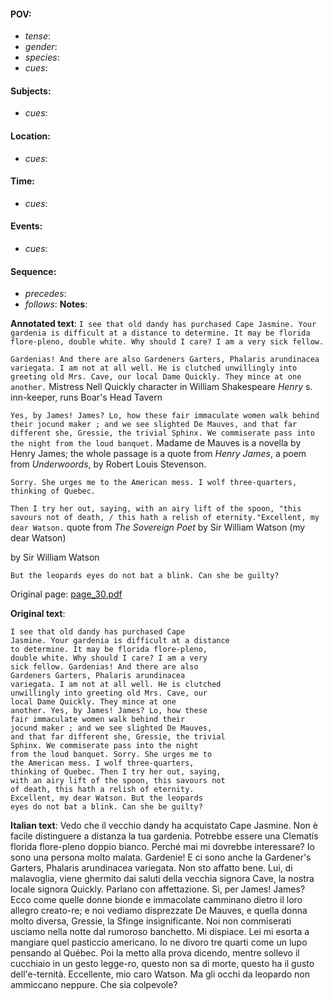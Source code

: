 #### POV: 
  - *tense*:
  - *gender*:
  - *species*:
  - *cues*:
#### Subjects:
  - *cues*:
#### Location:
  - *cues*:
#### Time:
  - *cues*:
#### Events:
  - *cues*:
#### Sequence:
  - *precedes*: 
  - *follows*:
**Notes**:


**Annotated text**:
`I see that old dandy has purchased Cape Jasmine. Your gardenia is difficult at a distance to determine. It may be florida flore-pleno, double white. Why should I care? I am a very sick fellow.`

`Gardenias! And there are also Gardeners Garters, Phalaris arundinacea variegata. I am not at all well. He is clutched unwillingly into greeting old Mrs. Cave, our local Dame Quickly. They mince at one another.` Mistress Nell Quickly character in William Shakespeare _Henry_ s. inn-keeper, runs Boar's Head Tavern

`Yes, by James! James? Lo, how these fair immaculate women walk behind their jocund maker ; and we see slighted De Mauves, and that far different she, Gressie, the trivial Sphinx. We commiserate pass into the night from the loud banquet.` Madame de Mauves is a novella by Henry James; the whole passage is a quote from _Henry James_, a poem from _Underwoords_, by Robert Louis Stevenson.

`Sorry. She urges me to the American mess. I wolf three-quarters, thinking of Quebec.`

`Then I try her out, saying, with an airy lift of the spoon, "this savours not of death, / this hath a relish of eternity."Excellent, my dear Watson.` quote from  _The Sovereign Poet_ by Sir William Watson (my dear Watson)

by Sir William Watson

`But the leopards eyes do not bat a blink. Can she be guilty?`

Original page:
[page_30.pdf](https://github.com/vigji/cainjb/blob/main/source_material/pages/page_30.pdf)

**Original text**:
```
I see that old dandy has purchased Cape 
Jasmine. Your gardenia is difficult at a distance 
to determine. It may be florida flore-pleno, 
double white. Why should I care? I am a very 
sick fellow. Gardenias! And there are also 
Gardeners Garters, Phalaris arundinacea 
variegata. I am not at all well. He is clutched 
unwillingly into greeting old Mrs. Cave, our 
local Dame Quickly. They mince at one 
another. Yes, by James! James? Lo, how these 
fair immaculate women walk behind their 
jocund maker ; and we see slighted De Mauves, 
and that far different she, Gressie, the trivial 
Sphinx. We commiserate pass into the night 
from the loud banquet. Sorry. She urges me to 
the American mess. I wolf three-quarters, 
thinking of Quebec. Then I try her out, saying, 
with an airy lift of the spoon, this savours not 
of death, this hath a relish of eternity. 
Excellent, my dear Watson. But the leopards 
eyes do not bat a blink. Can she be guilty? 
```


**Italian text**:
Vedo che il vecchio dandy ha acquistato Cape Jasmine.
Non è facile distinguere a distanza la tua gardenia. Potrebbe essere una Clematis florida flore-pleno doppio bianco. Perché mai mi dovrebbe interessare? Io sono una persona molto malata. Gardenie! E ci sono anche la Gardener's Garters, Phalaris arundinacea variegata.
Non sto affatto bene. Lui, di malavoglia, viene ghermito dai saluti della vecchia signora Cave, la nostra locale signora Quickly. Parlano con affettazione. Sì, per James! James? Ecco come quelle donne bionde e immacolate camminano dietro il loro allegro creato-re; e noi vediamo disprezzate De Mauves, e quella donna molto diversa, Gressie, la Sfinge insignificante.
Noi non commiserati usciamo nella notte dal rumoroso banchetto. Mi dispiace. Lei mi esorta a mangiare quel pasticcio americano. Io ne divoro tre quarti come un lupo pensando al Québec. Poi la metto alla prova dicendo, mentre sollevo il cucchiaio in un gesto legge-ro, questo non sa di morte, questo ha il gusto dell'e-ternità. Eccellente, mio caro Watson. Ma gli occhi da leopardo non ammiccano neppure. Che sia colpevole?

